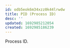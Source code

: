 ```yaml
---
id: odb5eok6m34xzz0k44lrwdw
title: PID (Process ID)
desc: ''
updated: 1692985212054
created: 1692985186239
---
```


Process ID.

